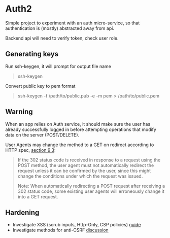# Auth2

Simple project to experiment with an auth micro-service,
so that authentication is (mostly) abstracted away from api.

Backend api will need to verify token, check user role.

## Generating keys

Run ssh-keygen, it will prompt for output file name
> ssh-keygen

Convert public key to pem format
> ssh-keygen -f /path/to/public.pub -e -m pem > /path/to/public.pem

## Warning

When an app relies on Auth service, it should make sure
the user has already successfully logged in before attempting
operations that modify data on the server (POST/DELETE).

User Agents may change the method to a GET on redirect
according to HTTP spec, [section 9.3](https://www.w3.org/Protocols/HTTP/1.0/draft-ietf-http-spec.html):

> If the 302 status code is received in response to a request using the POST method, the user agent must not automatically redirect the request unless it can be confirmed by the user, since this might change the conditions under which the request was issued.
>
> Note: When automatically redirecting a POST request after receiving a 302 status code, some existing user agents will erroneously change it into a GET request.

## Hardening

* Investigate XSS (scrub inputs, Http-Only, CSP policies) [guide](https://excess-xss.com/)
* Investigate methods for anti-CSRF [discussion](https://security.stackexchange.com/questions/177300/what-happens-if-my-anti-csrf-token-is-compromised-by-an-xss-attack?rq=1)
